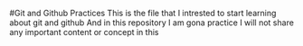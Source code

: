 #Git and Github Practices
This is the file that I intrested to start learning about git and github 
And in this repository I am gona practice 
I will not share any important content or concept in this
